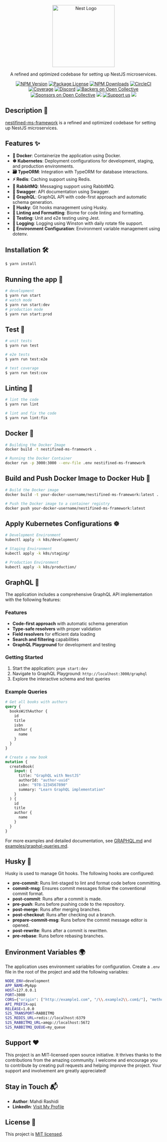 <p align="center">
  <a href="http://nestjs.com/" target="blank"><img src="https://nestjs.com/img/logo-small.svg" width="200" alt="Nest Logo" /></a>
</p>
<p align="center">A refined and optimized codebase for setting up NestJS microservices.</p>
<p align="center">
<a href="https://www.npmjs.com/~nestjscore" target="_blank"><img src="https://img.shields.io/npm/v/@nestjs/core.svg" alt="NPM Version" /></a>
<a href="https://www.npmjs.com/~nestjscore" target="_blank"><img src="https://img.shields.io/npm/l/@nestjs/core.svg" alt="Package License" /></a>
<a href="https://www.npmjs.com/~nestjscore" target="_blank"><img src="https://img.shields.io/npm/dm/@nestjs/common.svg" alt="NPM Downloads" /></a>
<a href="https://circleci.com/gh/MRdevX/nestifined-ms-framework" target="_blank"><img src="https://img.shields.io/circleci/build/github/MRdevX/nestifined-ms-framework/master" alt="CircleCI" /></a>
<a href="https://coveralls.io/github/MRdevX/nestifined-ms-framework?branch=master" target="_blank"><img src="https://coveralls.io/repos/github/MRdevX/nestifined-ms-framework/badge.svg?branch=master#9" alt="Coverage" /></a>
<a href="https://discord.gg/G7Qnnhy" target="_blank"><img src="https://img.shields.io/badge/discord-online-brightgreen.svg" alt="Discord"/></a>
<a href="https://opencollective.com/nest#backer" target="_blank"><img src="https://opencollective.com/nest/backers/badge.svg" alt="Backers on Open Collective" /></a>
<a href="https://opencollective.com/nest#sponsor" target="_blank"><img src="https://opencollective.com/nest/sponsors/badge.svg" alt="Sponsors on Open Collective" /></a>
<a href="https://paypal.me/kamilmysliwiec" target="_blank"><img src="https://img.shields.io/badge/Donate-PayPal-ff3f59.svg"/></a>
<a href="https://opencollective.com/nest#sponsor" target="_blank"><img src="https://img.shields.io/badge/Support%20us-Open%20Collective-41B883.svg" alt="Support us"></a>
<a href="https://twitter.com/nestframework" target="_blank"><img src="https://img.shields.io/twitter/follow/nestframework.svg?style=social&label=Follow"></a>
</p>

## Description 📜

[nestifined-ms-framework](https://github.com/MRdevX/nestifined-ms-framework) is a refined and optimized codebase for setting up NestJS microservices.

## Features ✨

- **🐳 Docker**: Containerize the application using Docker.
- **☸️ Kubernetes**: Deployment configurations for development, staging, and production environments.
- **🗃️ TypeORM**: Integration with TypeORM for database interactions.
- **⚡ Redis**: Caching support using Redis.
- **📨 RabbitMQ**: Messaging support using RabbitMQ.
- **📄 Swagger**: API documentation using Swagger.
- **🔮 GraphQL**: GraphQL API with code-first approach and automatic schema generation.
- **🐶 Husky**: Git hooks management using Husky.
- **🧹 Linting and Formatting**: Biome for code linting and formatting.
- **🧪 Testing**: Unit and e2e testing using Jest.
- **📜 Logging**: Logging using Winston with daily rotate file support.
- **🔧 Environment Configuration**: Environment variable management using dotenv.

## Installation 🛠️

```bash
$ yarn install
```

## Running the app 🚀

```bash
# development
$ yarn run start
# watch mode
$ yarn run start:dev
# production mode
$ yarn run start:prod
```

## Test 🧪

```bash
# unit tests
$ yarn run test

# e2e tests
$ yarn run test:e2e

# test coverage
$ yarn run test:cov
```

## Linting 🧹

```bash
# lint the code
$ yarn run lint

# lint and fix the code
$ yarn run lint:fix
```

## Docker 🐳

```bash
# Building the Docker Image
docker build -t nestifined-ms-framework .

# Running the Docker Container
docker run -p 3000:3000 --env-file .env nestifined-ms-framework
```

## Build and Push Docker Image to Docker Hub 🐋

```bash
# Build the Docker image
docker build -t your-docker-username/nestifined-ms-framework:latest .

# Push the Docker image to a container registry
docker push your-docker-username/nestifined-ms-framework:latest
```

## Apply Kubernetes Configurations ☸️

```bash
# Development Environment
kubectl apply -k k8s/development/

# Staging Environment
kubectl apply -k k8s/staging/

# Production Environment
kubectl apply -k k8s/production/
```

## GraphQL 🔮

The application includes a comprehensive GraphQL API implementation with the following features:

### Features

- **Code-first approach** with automatic schema generation
- **Type-safe resolvers** with proper validation
- **Field resolvers** for efficient data loading
- **Search and filtering** capabilities
- **GraphQL Playground** for development and testing

### Getting Started

1. Start the application: `pnpm start:dev`
2. Navigate to GraphQL Playground: `http://localhost:3000/graphql`
3. Explore the interactive schema and test queries

### Example Queries

```graphql
# Get all books with authors
query {
  booksWithAuthor {
    id
    title
    isbn
    author {
      name
    }
  }
}

# Create a new book
mutation {
  createBook(
    input: {
      title: "GraphQL with NestJS"
      authorId: "author-uuid"
      isbn: "978-1234567890"
      summary: "Learn GraphQL implementation"
    }
  ) {
    id
    title
    author {
      name
    }
  }
}
```

For more examples and detailed documentation, see [GRAPHQL.md](./GRAPHQL.md) and [examples/graphql-queries.md](./examples/graphql-queries.md).

## Husky 🐶

Husky is used to manage Git hooks. The following hooks are configured:

- **pre-commit**: Runs lint-staged to lint and format code before committing.
- **commit-msg**: Ensures commit messages follow the conventional commit format.
- **post-commit**: Runs after a commit is made.
- **pre-push**: Runs before pushing code to the repository.
- **post-merge**: Runs after merging branches.
- **post-checkout**: Runs after checking out a branch.
- **prepare-commit-msg**: Runs before the commit message editor is opened.
- **post-rewrite**: Runs after a commit is rewritten.
- **pre-rebase**: Runs before rebasing branches.

## Environment Variables 🌍

The application uses environment variables for configuration. Create a `.env` file in the root of the project and add the following variables:

```bash
NODE_ENV=development
APP_NAME=MyApp
HOST=127.0.0.1
PORT=3000
CORS={"origin": ["http://example1.com", "/\\.example2\\.com$/"], "methods": ["GET", "POST"], "credentials": true}
API_PREFIX=api
RELEASE=1.0.0
S2S_TRANSPORT=RABBITMQ
S2S_REDIS_URL=redis://localhost:6379
S2S_RABBITMQ_URL=amqp://localhost:5672
S2S_RABBITMQ_QUEUE=my_queue
```

## Support ❤️

This project is an MIT-licensed open source initiative. It thrives thanks to the contributions from the amazing community. I welcome and encourage you to contribute by creating pull requests and helping improve the project. Your support and involvement are greatly appreciated!

## Stay in Touch 📬

- **Author**: Mahdi Rashidi
- **LinkedIn**: [Visit My Profile](https://www.linkedin.com/in/mrdevx/)

## License 📄

This project is [MIT licensed](./LICENSE).
